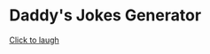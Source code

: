 # Daddy's Jokes Generator
[Click to laugh](https://avantikasingh2110.github.io/Daddy-s_Jokes_Generator/)